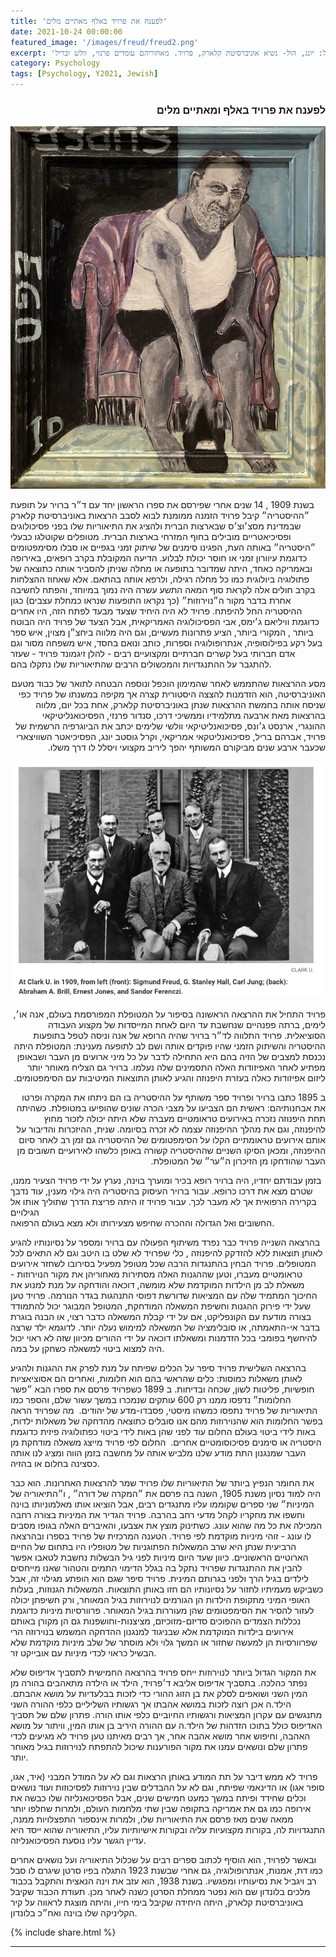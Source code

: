 ```yaml
---
title: 'לפענח את פרויד באלף מאתיים מלים'
date: 2021-10-24 00:00:00
featured_image: '/images/freud/freud2.png'
excerpt: 'בשורה התחתונה מימין לשמאל: יונג, הול- נשיא אוניברסיטת קלארק, פרויד. מאחוריהם עומדים פרנזי, וולש ובריל' 
category: Psychology
tags: [Psychology, Y2021, Jewish]
---
```


<h3 align="right"><strong>לפענח את פרויד באלף ומאתיים מלים</strong></h3>

<div class="gallery" data-columns="2">
	<img src="/images/freud/freud1.jpeg">
</div>


<p dir="rtl"> 

בשנת 1909 , 14 שנים אחרי שפירסם את ספרו הראשון יחד עם ד״ר ברויר על תופעת ״ההיסטריה״ קיבל פרויד הזמנה ממומנת לבוא לסבב הרצאות באוניברסיטת קלארק שבמדינת מסצ׳וצ׳ס שבארצות הברית ולהציג את התיאוריות שלו בפני פסיכולוגים ופסיכיאטריים מובילים בחוף המזרחי בארצות הברית. מטופלים שקוטלגו כבעלי ״היסטריה״ באותה העת, הפגינו סימנים של שיתוק זמני בגפיים  או סבלו מסימפטומים כדוגמת עיוורון זמני או חוסר יכולת לבלוע. הדיעה המקובלת בקרב רופאים, באירופה ובאמריקה כאחד, היתה שמדובר בתופעה או מחלה שניתן להסביר אותה כתוצאה של פתולוגיה ביולוגית כמו כל מחלה רגילה, ולרפא אותה בהתאם. אלא שאחוז ההצלחות בקרב חולים אלה לקראת סוף המאה התשע עשרה היה נמוך במיוחד, והפתח לחשיבה אחרת בדבר מקור ה״נוירוזות״ (כך נקראו התופעות שנראו כמחלת עצבים) כגון ההיסטריה החל להיפתח. פרויד לא היה היחיד שצעד מבעד לפתח הזה, היו אחרים כדוגמת וויליאם ג׳ימס, אבי הפסיכולוגיה האמריקאית, אבל הצעד של פרויד היה הבוטח ביותר , המקורי ביותר, הציע פתרונות מעשיים, וגם היה מלווה ביחצ״ן מצוין, איש ספר בעל רקע בפילוסופיה, אנתרופולוגיה וספרות, כותב ונואם בחסד, איש משפחה מסור וגם אדם חברותי בעל קשרים חברתיים ומקצועיים רבים - להלן זיגמונד פרויד - שעזר להתגבר על ההתנגדויות והמכשולים הרבים שהתיאוריות שלו נתקלו בהם.

</p>

<p dir="rtl"> 
מסע ההרצאות שהתממש לאחר שהמימון הוכפל ונוספה הבטחה לתואר של כבוד מטעם האוניברסיטה, הוא הזדמנות להצצה היסטורית קצרה אך מקיפה במשנתו של פרויד כפי שניסח אותה בחמשת ההרצאות שנתן באוניברסיטת קלארק, אחת בכל יום, מלווה בהרצאות מאת ארבעה מתלמידיו וממשיכי דרכו, סנדור פרנזי, הפסיכואנליטיקאי ההונגרי, ארנסט ג׳ונס, פסיכואנליטיקאי וולשי שלימים יכתב את הביוגרפיה הרשמית של פרויד, אברהם בריל, פסיכואנליטקאי אמריקאי, וקרל גוסטב יונג, הפסיכיאטר השוויצארי שכעבר ארבע שנים מביקורם המשותף יהפך ליריב מקצועי ויסלל לו דרך משלו.
</p>

<div class="gallery" data-columns="2">
	<img src="/images/freud/freud2.png">
</div>

<p dir="rtl">
פרויד התחיל את ההרצאה הראשונה בסיפור על המטופלת המפורסמת בעולם, אנה או׳, לימים, ברתה פפנהיים שנחשבת עד היום לאחת המייסדות של מקצוע העבודה הסוציאלית. פרויד התלווה לד״ר ברויר שהיה הרופא של אנה וניסה לטפל בתופעות ההיסטריה והשיתוק הזמני שהיו פוקדים אותה ושם לב לתופעה מענינת: המטופלת היתה נכנסת למצבים של הזיה בהם היא התחילה לדבר על כל מיני ארועים מן העבר ושבאופן מפתיע לאחר האפיזודות האלה התסמינים שלה נעלמו. ברויר גם הצליח מאוחר יותר ליזום אפיזודות כאלה בעזרת היפנוזה והגיע לאותן התוצאות המיטיבות עם הסימפטומים. 
</p> 

<p dir="rtl">
ב 1895 כתבו ברויר ופרויד ספר משותף על ההיסטריה בו הם ניתחו את המקרה ופרטו את אבחנותיהם: ראשית הם הצביעו על מצבי הכרה שונים שהופיעו במטופלת. כשהיתה תחת היפנוזה נזכרה באירועים טראומטיים מעברה שלא היתה יכולה לזכור מחוץ להיפנוזה, וגם את מהלך ההיפנוזה עצמה לא זכרה בסיומה. שנית, ההיזכרות והדיבור על אותם אירועים טראומתיים הקלו על הסימפטומים של ההיסטריה גם זמן רב לאחר סיום ההיפנוזה, ומכאן הסיקו השניים שההיסטריה קשורה באופן כלשהו לאירועיים חשובים מן העבר שהודחקו מן הזיכרון ה״ער״ של המטופלת.
</p> 

<p dir="rtl">

בזמן עבודתם יחדיו, היה ברויר רופא בכיר ומוערך בוינה, נערץ על ידי פרויד הצעיר ממנו, שטרם מצא את דרכו כרופא. עבור ברויר העיסוק בהיסטריה היה גילוי מענין, עוד נדבך בקרירה הרפואית אך לא מעבר לכך. עבור פרויד זו היתה פריצת הדרך שתוליך אותו אל הגילויים  
החשובים ואל הגדולה וההכרה שחיפש מצעירותו ולא מצא בעולם הרפואה.

</p> 

<p dir="rtl">

בהרצאה השנייה פרויד כבר נפרד משיתוף הפעולה עם ברויר ומספר על נסיונותיו להגיע לאותן תוצאות ללא להזדקק להיפנוזה , כלי שפרויד לא שלט בו היטב וגם לא התאים לכל המטופלים. פרויד הבחין בהתנגדות הרבה שכל מטופל מפעיל בסירובו לשחזר אירועים טראומטיים מעברו, וטען שההגנות האלה מסתירות מאחוריהן את מקור הנוירוזות - משאלת לב מן הילדות המוקדמת שלא מומשה, דוכאה והודחקה על מנת למנוע את החיכוך המתמיד שלה עם המציאות שדורשת דפוסי התנהגות בגדר הנורמה. פרויד טען שעל ידי פירוק ההגנות וחשיפת המשאלה המודחקת, המטופל המבוגר יכול להתמודד בצורה מודעת עם הקונפליקט, אם על ידי קבלת המשאלה כדבר רצוי, או הבנה בוגרת בדבר אי-התאמתה, או סובלימציה של המשאלה למימוש נעלה יותר. לדוגמא ילד שרצה להיחשף בפומבי בכל הזדמנות ומשאלתו דוכאה על ידי ההורים מכיוון שזה לא ראוי יכול היה למצוא ביטוי למשאלה כשחקן על במה.

</p> 

<p dir="rtl">

בהרצאה השלישית פרויד סיפר על הכלים שפיתח על מנת לפרק את ההגנות ולהגיע לאותן משאלות כמוסות: כלים שהראשי בהם הוא חלומות, ואחרים הם אסוציאציות חופשיות,   פליטות לשון, שכחה ובדיחות. ב 1899 כשפרויד פרסם את ספרו הבא ״פשר החלומות״ נדפסו ממנו רק 600 עותקים שנמכרו במשך עשור שלם, והספר כמו התיאוריות של פרויד נתפסו כמשהו מיסטי, פסבדו-מדע של יהודים.  מה שפרויד הראה בפשר החלומות הוא שהנוירוזות מהם אנו סובלים כתוצאה מהדחקה של משאלות ילדות, באות לידי ביטוי בעולם החלום עוד לפני שהן באות לידי ביטוי כפתולוגיה פיזית כדוגמת היסטריה או סימנים פסיכוסומטיים אחרים.  החלום לפי פרויד מייצג משאלה מודחקת מן העבר שמנגנון התת מודע שלנו מלביש אותה על מחשבה בזמן הווה ומציג לנו אותה כסצינה בחלום או בהזיה.

</p> 

<p dir="rtl">

את החומר הנפיץ ביותר של התיאוריות שלו פרויד שמר להרצאות האחרונות. הוא כבר היה למוד נסיון משנת 1905, השנה בה פרסם את ״המקרה של דורה״ , ו״התיאוריה של המיניות״ שני ספרים שקוממו עליו מתנגדים רבים, אבל הוציאו אותו מאלמוניותו בוינה וחשפו את מחקריו לקהל מדעי רחב בהרבה. פרויד הגדיר את המיניות בצורה רחבה המכילה את כל מה שהוא עונג. כשתינוק מוצץ את אצבעו, והאיברים האלה בגופו מסבים לו עונג - זוהי מיניות מוקדמת לפי פרויד. הטענה המרכזית של פרויד בספרו ובהרצאה הרביעית שנתן היא שרב המשאלות הפתוגניות של מטופליו היו בתחום של החיים הארוטיים הראשוניים. כיוון שעד היום מיניות לפני גיל הבשלות נחשבת לטאבו אפשר להבין את ההתנגדות שפרויד נתקל בה בגלל הדימוי התמים והטהור שאנו מייחסים לילדים בגיל הרך ולפני בגרותם המינית. פרויד סיפר שגם הוא הופתע מגילוי זה, אבל כשביקש מעמיתיו לחזור על נסיונותיו הם חזו באותן התוצאות.  המשאלות הגנוזות, בעלות האופי המיני מתקופת הילדות הן הגורמים לנוירוזות בגיל המאוחר, ורק חשיפתן יכולה לעזור להסיר את הסימפטומים שהן מעוררות בגיל המאוחר. פרוורסיות מיניות כדוגמת נכללות הצמדים ההפוכים סדיזם-מזוכיזם, מציצנות-וחושפנות גם הן מקורן באותם אירועים בילדות המוקדמת אלא שבניגוד למנגנון ההדחקה המשמש בנוירוזה הרי שפרוורסיות הן למעשה שחזור או המשך גלוי ולא מוסתר של שלב מיניות מוקדמת שלא הבשיל כראוי לכדי מיניות עם אובייקט זר. 

</p> 


<p dir="rtl">

את המקור הגדול ביותר לנוירוזות ייחס פרויד בהרצאה החמישית לתסביך אדיפוס שלא נפתר כהלכה. בתסביך אדיפוס אליבא ד׳פרויד, הילד או הילדה מתאהבים בהורה מן המין השני ושואפים לסלק את בן הזוג ההורי כדי לזכות בבלעדיות על מושא אהבתם. הילד.ה אכן רוצה לזכות במושא אהבתו אך רגשותיו השליליים כלפי ההורה השני מתנגשים עם עקרון המציאות ורגשותיו החיוביים כלפי אותו הורה. פתרון שלם של תסביך האדיפוס כולל בתוכו הזדהות של הילד.ה עם ההורה היריב בן אותו המין, וויתור על מושא האהבה, וחיפוש אחר מושא אהבה אחר, אך רבים מאיתנו טען פרויד לא מגיעים לכדי פתרון שלם ונושאים עמנו את מקור הפורענות שיכול להתפתח לנוירוזות בגיל מאוחר יותר.   

</p> 

<p dir="rtl">

פרויד לא ממש דיבר על תת המודע באותן הרצאות וגם לא על המודל המבני (איד, אגו, סופר אגו) או הדינאמי שפיתח, וגם לא על ההבדלים שבין נוירוזות לפסיכוזות ועוד נושאים וכלים שחידד ופיתח במשך כמעט חמישים שנים, אבל הפסיכואנליזה שלו כבשה את אירופה כמו גם את אמריקה בתקופה שבין שתי מלחמות העולם, ולמרות שחלפו יותר ממאה שנים מאז פרסם את התיאוריות שלו, ולמרות אינספור התפצלויות ממנה, התנגדויות לה, בקורות מקצועיות עליה ובקורות אישיותיות עליו, התיאוריה שהוא ייסד היא עדיין הגשר עליו נוסעת הפסיכואנליזה.

</p> 

<p dir="rtl">

ובאשר לפרויד, הוא הוסיף לכתוב ספרים רבים על שכלול התיאוריה ועל נושאים אחרים כמו דת, אמנות, אנתרופולוגיה, גם אחרי שבשנת 1923 התגלה בפיו סרטן שיגרם לו סבל רב ויגביל את נסיעותיו ומפגשיו. בשנת 1938, הוא עזב את וינה הנאצית והתקבל בכבוד מלכים בלונדון שם הוא נפטר ממחלת הסרטן כשנה לאחר מכן. תעודת הכבוד שקיבל באוניברסיטת קלארק, היתה היחידה שקיבל בימי חייו, והיתה מוצגת לראווה על קיר הקליניקה שלו בוינה ואח״כ בלונדון.

</p> 



<!--

[חלק א׳ - ביוגרפיה: 1892 עד 1926 - השנים הבונות והמתסכלות](walterbenjamin2)

[חלק ב׳ - ביוגרפיה: 1927 עד 1933 - שנות הפריצה](walterbenjamin3)

[חלק ג׳ - ביוגרפיה: 1933 עד 1940 - שנות הגלות והסוף](walterbenjamin4)


<br>
-->
{% include share.html %} 

---

<!-- <p dir="rtl"> </p> -->
